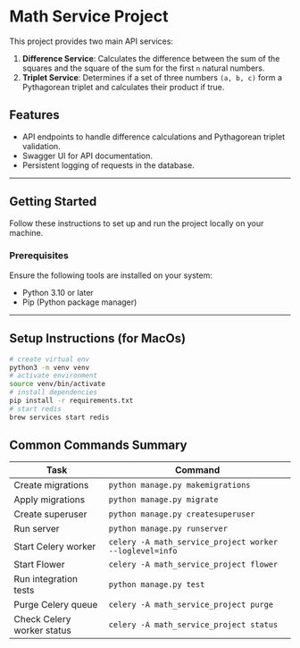 # Math Service Project

This project provides two main API services:

1. **Difference Service**: Calculates the difference between the sum of the squares and the square of the sum for the first `n` natural numbers.
2. **Triplet Service**: Determines if a set of three numbers `(a, b, c)` form a Pythagorean triplet and calculates their product if true.

## Features

- API endpoints to handle difference calculations and Pythagorean triplet validation.
- Swagger UI for API documentation.
- Persistent logging of requests in the database.
---

## Getting Started

Follow these instructions to set up and run the project locally on your machine.

### Prerequisites

Ensure the following tools are installed on your system:

- Python 3.10 or later
- Pip (Python package manager)
---

## Setup Instructions (for MacOs)

```bash
# create virtual env
python3 -m venv venv
# activate environment
source venv/bin/activate
# install dependencies
pip install -r requirements.txt
# start redis
brew services start redis
```


## Common Commands Summary

| Task                         | Command                                       |
|------------------------------|-----------------------------------------------|
| Create migrations            | `python manage.py makemigrations`            |
| Apply migrations             | `python manage.py migrate`                   |
| Create superuser             | `python manage.py createsuperuser`           |
| Run server                   | `python manage.py runserver`                 |
| Start Celery worker          | `celery -A math_service_project worker --loglevel=info` |
| Start Flower                 | `celery -A math_service_project flower`       |
| Run integration tests        | `python manage.py test`                      |
| Purge Celery queue           | `celery -A math_service_project purge`       |
| Check Celery worker status   | `celery -A math_service_project status`      |
